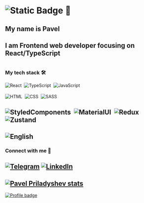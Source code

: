 # ![Static Badge](https://img.shields.io/badge/hello-world!-w?style=for-the-badge&logo=javascript) :wave:
## My name is Pavel
## I am Frontend web developer focusing on React/TypeScript
#
### My tech stack :hammer_and_wrench:
![React](https://img.shields.io/badge/-React-05122A?style=for-the-badge&logo=react)&nbsp;
![TypeScript](https://img.shields.io/badge/-TypeScript-05122A?style=for-the-badge&logo=typescript)&nbsp;
![JavaScript](https://img.shields.io/badge/-JavaScript-05122A?style=for-the-badge&logo=javascript)&nbsp;
####
![HTML](https://img.shields.io/badge/-HTML-05122A?style=for-the-badge&logo=HTML5)&nbsp;
![CSS](https://img.shields.io/badge/-CSS-05122A?style=for-the-badge&logo=CSS3&logoColor=1572B6)&nbsp;
![SASS](https://img.shields.io/badge/-SASS-05122A?style=for-the-badge&logo=sass)&nbsp;
####
![StyledComponents](https://img.shields.io/badge/-StyledComponents-05122A?style=for-the-badge&logo=styledcomponents)&nbsp;
![MaterialUI](https://img.shields.io/badge/-MUI-05122A?style=for-the-badge&logo=mui)&nbsp;
![Redux](https://img.shields.io/badge/-Redux-05122A?style=for-the-badge&logo=redux)&nbsp;
![Zustand](https://img.shields.io/badge/-Zustand-05122A?style=for-the-badge&logo=zustand&color=rgb(102%2C61%2C20))
-
![English](https://img.shields.io/badge/English-B1-FFEA00?style=for-the-badge)
-
### Connect with me :speech_balloon:
[![Telegram](https://img.shields.io/badge/Telegram-Aibollit666-FFEA00?style=flat-square&logo=Telegram)](https://t.me/Aibollit666)
[![LinkedIn](https://img.shields.io/badge/LinkedIn-PavelPriladyshev-FFEA00?style=flat-square&logo=LinkedIn)](https://www.linkedin.com/in/pavel-priladyshev)
-
[![Pavel Priladyshev stats](https://github-readme-stats.vercel.app/api?username=aibolit666&show_icons=true&theme=merko&hide=stars,issues)](https://github.com/anuraghazra/github-readme-stats)
-
[![Profile badge](https://www.codewars.com/users/Aibolit666/badges/small)](https://www.codewars.com/users/Aibolit666)

